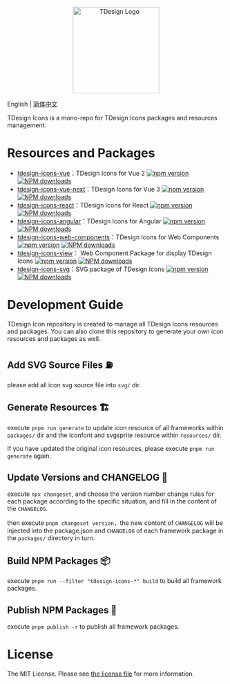 <p align="center">
  <a href="https://tdesign.tencent.com/" target="_blank">
    <img alt="TDesign Logo" width="200" src="https://tdesign.gtimg.com/site/TDesign.png">
  </a>
</p>

English | [简体中文](./README-zh_CN.md)

TDesign Icons is a mono-repo for TDesign Icons packages and resources management.

# Resources and Packages

- [tdesign-icons-vue](./packages/vue)：TDesign Icons for Vue 2 [![npm version](https://img.shields.io/npm/v/tdesign-icons-vue.svg?style=flat)](https://www.npmjs.com/package/tdesign-icons-vue) [![NPM downloads](http://img.shields.io/npm/dm/tdesign-icons-vue.svg)](https://npmjs.org/package/tdesign-icons-vue)
- [tdesign-icons-vue-next](./packages/vue-next)：TDesign Icons for Vue 3 [![npm version](https://img.shields.io/npm/v/tdesign-icons-vue-next.svg?style=flat)](https://www.npmjs.com/package/tdesign-icons-vue-next) [![NPM downloads](http://img.shields.io/npm/dm/tdesign-icons-vue-next.svg)](https://npmjs.org/package/tdesign-icons-vue-next)
- [tdesign-icons-react](./packages/react)：TDesign Icons for React [![npm version](https://img.shields.io/npm/v/tdesign-icons-react.svg?style=flat)](https://www.npmjs.com/package/tdesign-icons-react) [![NPM downloads](http://img.shields.io/npm/dm/tdesign-icons-react.svg)](https://npmjs.org/package/tdesign-icons-react)
- [tdesign-icons-angular](./packages/angular)：TDesign Icons for Angular [![npm version](https://img.shields.io/npm/v/tdesign-icons-angular.svg?style=flat)](https://www.npmjs.com/package/tdesign-icons-angular) [![NPM downloads](http://img.shields.io/npm/dm/tdesign-icons-angular.svg)](https://npmjs.org/package/tdesign-icons-angular)
- [tdesign-icons-web-components](./packages/web-components)：TDesign Icons for Web Components [![npm version](https://img.shields.io/npm/v/tdesign-icons-web-components.svg?style=flat)](https://www.npmjs.com/package/tdesign-icons-web-components) [![NPM downloads](https://img.shields.io/npm/dm/tdesign-icons-web-components.svg)](https://www.npmjs.com/package/tdesign-icons-web-components)
- [tdesign-icons-view](./packages/view)： Web Component Package for display TDesign Icons [![npm version](https://img.shields.io/npm/v/tdesign-icons-view.svg?style=flat)](https://www.npmjs.com/package/tdesign-icons-view) [![NPM downloads](http://img.shields.io/npm/dm/tdesign-icons-view.svg)](https://npmjs.org/package/tdesign-icons-view)
- [tdesign-icons-svg](./packages/svg)：SVG package of TDesign Icons [![npm version](https://img.shields.io/npm/v/tdesign-icons-svg.svg?style=flat)](https://www.npmjs.com/package/tdesign-icons-svg) [![NPM downloads](http://img.shields.io/npm/dm/tdesign-icons-svg.svg)](https://npmjs.org/package/tdesign-icons-svg)

# Development Guide

TDesign Icon repository is created to manage all TDesign Icons resources and packages. You can also clone this repository to generate your own icon resources and packages as well.

## Add SVG Source Files ⛽️

please add all icon svg source file into `svg/` dir.

## Generate Resources 🏗

execute `pnpm run generate` to update icon resource of all frameworks within `packages/` dir and the iconfont and svgsprite resource within `resources/` dir.

If you have updated the original icon resources, please execute `pnpm run generate` again.

## Update Versions and CHANGELOG 🔖

execute `npx changeset`, and choose the version number change rules for each package according to the specific situation, and fill in the content of the `CHANGELOG`.

then execute `pnpm changeset version`，the new content of `CHANGELOG` will be injected into the package.json and `CHANGELOG` of each framework package in the `packages/` directory in turn.

## Build NPM Packages 📦

execute `pnpm run --filter "tdesign-icons-*" build` to build all framework packages.

## Publish NPM Packages 🚀

execute `pnpm publish -r` to publish all framework packages.

# License

The MIT License. Please see [the license file](./LICENSE) for more information.

